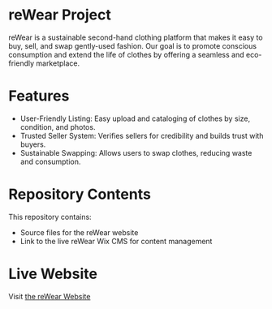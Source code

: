 # reWear Project
reWear is a sustainable second-hand clothing platform that makes it easy to buy, sell, and swap gently-used fashion. Our goal is to promote conscious consumption and extend the life of clothes by offering a seamless and eco-friendly marketplace.

# Features
 - User-Friendly Listing: Easy upload and cataloging of clothes by size, condition, and photos.
 - Trusted Seller System: Verifies sellers for credibility and builds trust with buyers.
 - Sustainable Swapping: Allows users to swap clothes, reducing waste and consumption.

# Repository Contents
This repository contains:
 - Source files for the reWear website
 - Link to the live reWear Wix CMS for content management

# Live Website
Visit [the reWear Website](https://deliceishimwe95.wixsite.com/rewear)

